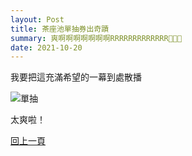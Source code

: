 ```yaml
---
layout: Post
title: 茶座池單抽券出奇蹟
summary: 爽啊啊啊啊啊啊啊RRRRRRRRRRRRR🎀😭🙏
date: 2021-10-20
---
```


我要把這充滿希望的一幕到處散播

![單抽](https://i.imgur.com/EONxP3Q.png)

<div class="text-6xl font-bold text-center">太爽啦！</div>

<div class="text-center mt-10">

[回上一頁](../README.md)

</div>
